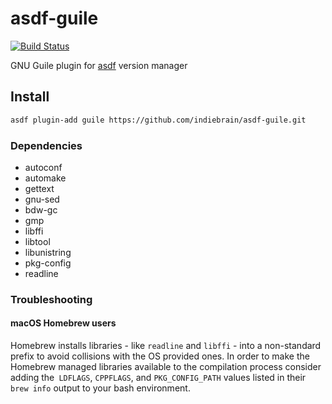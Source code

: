 # asdf-guile

[![Build Status](https://travis-ci.org/indiebrain/asdf-guile.svg?branch=master)](https://travis-ci.org/indiebrain/asdf-guile)

GNU Guile plugin for [asdf](https://github.com/asdf-vm/asdf) version manager

## Install

```sh
asdf plugin-add guile https://github.com/indiebrain/asdf-guile.git
```

### Dependencies

- autoconf
- automake
- gettext
- gnu-sed
- bdw-gc
- gmp
- libffi
- libtool
- libunistring
- pkg-config
- readline

### Troubleshooting

#### macOS Homebrew users

Homebrew installs libraries - like `readline` and `libffi` - into a non-standard prefix to avoid collisions with the OS provided ones. In order to make the Homebrew managed libraries available to the compilation process consider adding the` LDFLAGS`, `CPPFLAGS`, and `PKG_CONFIG_PATH` values listed in their `brew info` output to your bash environment.
